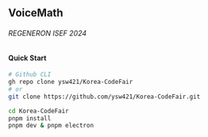 ## VoiceMath
###### REGENERON ISEF 2024

#### Quick Start
```bash
# Github CLI
gh repo clone ysw421/Korea-CodeFair
# or
git clone https://github.com/ysw421/Korea-CodeFair.git

cd Korea-CodeFair
pnpm install
pnpm dev & pnpm electron
```



